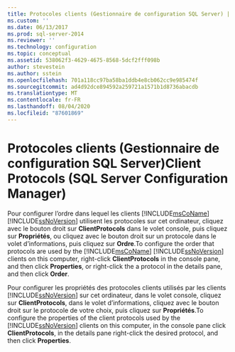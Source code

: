 ```yaml
---
title: Protocoles clients (Gestionnaire de configuration SQL Server) | Microsoft Docs
ms.custom: ''
ms.date: 06/13/2017
ms.prod: sql-server-2014
ms.reviewer: ''
ms.technology: configuration
ms.topic: conceptual
ms.assetid: 538062f3-4629-4675-8568-5dcf2fff098b
author: stevestein
ms.author: sstein
ms.openlocfilehash: 701a118cc97ba58ba1ddb4e8cb062cc9e985474f
ms.sourcegitcommit: ad4d92dce894592a259721a1571b1d8736abacdb
ms.translationtype: MT
ms.contentlocale: fr-FR
ms.lasthandoff: 08/04/2020
ms.locfileid: "87601869"
---
```

# <a name="client-protocols-sql-server-configuration-manager"></a><span data-ttu-id="43a90-102">Protocoles clients (Gestionnaire de configuration SQL Server)</span><span class="sxs-lookup"><span data-stu-id="43a90-102">Client Protocols (SQL Server Configuration Manager)</span></span>
  <span data-ttu-id="43a90-103">Pour configurer l’ordre dans lequel les clients [!INCLUDE[msCoName](../../includes/msconame-md.md)] [!INCLUDE[ssNoVersion](../../includes/ssnoversion-md.md)] utilisent les protocoles sur cet ordinateur, cliquez avec le bouton droit sur **ClientProtocols** dans le volet console, puis cliquez sur **Propriétés**, ou cliquez avec le bouton droit sur un protocole dans le volet d’informations, puis cliquez sur **Ordre**.</span><span class="sxs-lookup"><span data-stu-id="43a90-103">To configure the order that protocols are used by the [!INCLUDE[msCoName](../../includes/msconame-md.md)] [!INCLUDE[ssNoVersion](../../includes/ssnoversion-md.md)] clients on this computer, right-click **ClientProtocols** in the console pane, and then click **Properties**, or right-click the a protocol in the details pane, and then click **Order**.</span></span>  
  
 <span data-ttu-id="43a90-104">Pour configurer les propriétés des protocoles clients utilisés par les clients [!INCLUDE[ssNoVersion](../../includes/ssnoversion-md.md)] sur cet ordinateur, dans le volet console, cliquez sur **ClientProtocols**, dans le volet d’informations, cliquez avec le bouton droit sur le protocole de votre choix, puis cliquez sur **Propriétés**.</span><span class="sxs-lookup"><span data-stu-id="43a90-104">To configure the properties of the client protocols used by the [!INCLUDE[ssNoVersion](../../includes/ssnoversion-md.md)] clients on this computer, in the console pane click **ClientProtocols**, in the details pane right-click the desired protocol, and then click **Properties**.</span></span>  
  
  
